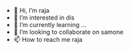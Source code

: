 - 👋 Hi, I’m raja
- 👀 I’m interested in dis
- 🌱 I’m currently learning ...
- 💞️ I’m looking to collaborate on samone
- 📫 How to reach me raja

<!---
0810258/0810258 is a ✨ special ✨ repository because its `README.md` (this file) appears on your GitHub profile.
You can click the Preview link to take a look at your changes.
--->

